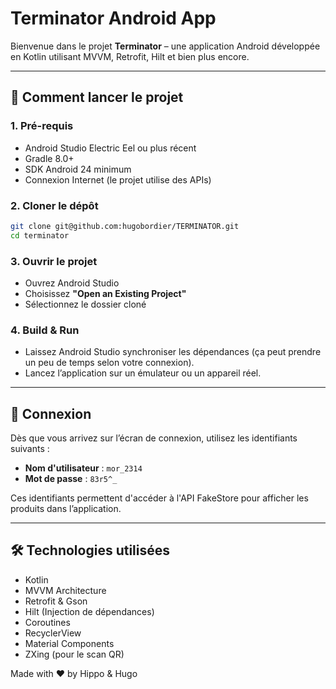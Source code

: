 
# Terminator Android App

Bienvenue dans le projet **Terminator** – une application Android développée en Kotlin utilisant MVVM, Retrofit, Hilt et bien plus encore.

---

## 🚀 Comment lancer le projet

### 1. Pré-requis

- Android Studio Electric Eel ou plus récent
- Gradle 8.0+
- SDK Android 24 minimum
- Connexion Internet (le projet utilise des APIs)

### 2. Cloner le dépôt

```bash
git clone git@github.com:hugobordier/TERMINATOR.git
cd terminator
```

### 3. Ouvrir le projet

- Ouvrez Android Studio
- Choisissez **"Open an Existing Project"**
- Sélectionnez le dossier cloné

### 4. Build & Run

- Laissez Android Studio synchroniser les dépendances (ça peut prendre un peu de temps selon votre connexion).
- Lancez l’application sur un émulateur ou un appareil réel.

---

## 🔐 Connexion

Dès que vous arrivez sur l’écran de connexion, utilisez les identifiants suivants :

- **Nom d'utilisateur** : `mor_2314`
- **Mot de passe** : `83r5^_`

Ces identifiants permettent d'accéder à l'API FakeStore pour afficher les produits dans l’application.

---

## 🛠 Technologies utilisées

- Kotlin
- MVVM Architecture
- Retrofit & Gson
- Hilt (Injection de dépendances)
- Coroutines
- RecyclerView
- Material Components
- ZXing (pour le scan QR)



Made with ❤️ by Hippo & Hugo

